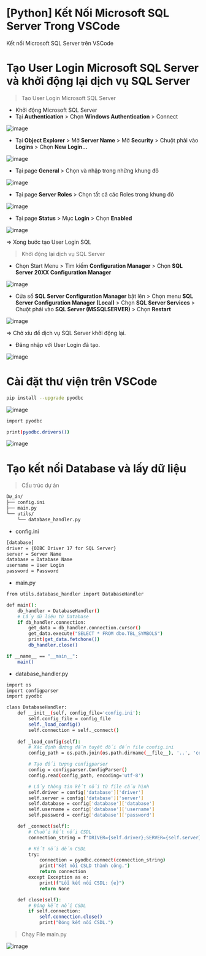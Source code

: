 # [Python] Kết Nối Microsoft SQL Server Trong VSCode
Kết nối Microsoft SQL Server trên VSCode

# Tạo User Login Microsoft SQL Server và khởi động lại dịch vụ SQL Server
> Tạo User Login Microsoft SQL Server

- Khởi động Microsoft SQL Server
- Tại **Authentication** > Chọn **Windows Authentication** > Connect

![image](https://github.com/user-attachments/assets/0b1e9f4b-2df5-44ea-b41b-484062e7e605)

- Tại **Object Explorer** > Mở **Server Name** > Mở **Security** > Chuột phải vào **Logins** > Chọn **New Login...**

![image](https://github.com/user-attachments/assets/66adc12e-34e6-4161-a5e9-da8302bbf6fa)

- Tại page **General** > Chọn và nhập trong những khung đỏ

![image](https://github.com/user-attachments/assets/ecb4e5bc-7515-454d-ae67-1e3f764151e8)

- Tại page **Server Roles** > Chọn tất cả các Roles trong khung đỏ

![image](https://github.com/user-attachments/assets/2545cd26-8186-41d2-8750-0a5f655467f5)

- Tại page **Status** > Mục **Login** > Chọn **Enabled**

![image](https://github.com/user-attachments/assets/597e92d6-46a6-43a0-8316-bf59f699a0df)

=> Xong bước tạo User Login SQL

> Khởi động lại dịch vụ SQL Server

- Chọn Start Menu > Tìm kiếm **Configuration Manager** > Chọn **SQL Server 20XX Configuration Manager**

![image](https://github.com/user-attachments/assets/9b945723-26fb-456f-b620-aff7ebe9a166)

- Cửa sổ **SQL Server Configuration Manager** bật lên > Chọn menu **SQL Server Configuration Manager (Local)** > Chọn **SQL Server Services** > Chuột phải vào **SQL Server (MSSQLSERVER)** > Chọn **Restart**

![image](https://github.com/user-attachments/assets/23e4b13b-f30e-4fb9-ab7b-c618632adc22)

=> Chờ xíu để dịch vụ SQL Server khởi động lại.

- Đăng nhập với User Login đã tạo.

![image](https://github.com/user-attachments/assets/7275eff8-8d8d-4b91-894f-c1a05f7a8788)

# Cài đặt thư viện trên VSCode
```bash
pip install --upgrade pyodbc
```

![image](https://github.com/user-attachments/assets/f1fa2931-836b-45b5-9336-dfb5bd5b9d04)

```bash
import pyodbc

print(pyodbc.drivers())
```
![image](https://github.com/user-attachments/assets/e1a3ff4d-7c73-4825-8cc9-d912c62441cf)

# Tạo kết nối Database và lấy dữ liệu
> Cấu trúc dự án

```bash
Dự_án/
├── config.ini
├── main.py
└── utils/
    └── database_handler.py
```

- config.ini
```bash
[database]
driver = {ODBC Driver 17 for SQL Server}
server = Server Name
database = Database Name
username = User Login
password = Password
```

- main.py
```bash
from utils.database_handler import DatabaseHandler

def main():
    db_handler = DatabaseHandler()
    # Lấy dữ liệu từ Database
    if db_handler.connection:
        get_data = db_handler.connection.cursor()
        get_data.execute("SELECT * FROM dbo.TBL_SYMBOLS")
        print(get_data.fetchone())
        db_handler.close()

if __name__ == "__main__":
    main()
```

- database_handler.py
```bash
import os
import configparser
import pyodbc

class DatabaseHandler:
    def __init__(self, config_file='config.ini'):
        self.config_file = config_file
        self._load_config()
        self.connection = self._connect()
    
    def _load_config(self):        
        # Xác định đường dẫn tuyệt đối đến file config.ini
        config_path = os.path.join(os.path.dirname(__file__), '..', 'config.ini')

        # Tạo đối tượng configparser
        config = configparser.ConfigParser()
        config.read(config_path, encoding='utf-8')

        # Lấy thông tin kết nối từ file cấu hình
        self.driver = config['database']['driver']
        self.server = config['database']['server']
        self.database = config['database']['database']
        self.username = config['database']['username']
        self.password = config['database']['password']

    def _connect(self):
        # Chuỗi kết nối CSDL
        connection_string = f"DRIVER={self.driver};SERVER={self.server};DATABASE={self.database};UID={self.username};PWD={self.password};"

        # Kết nối đến CSDL
        try:
            connection = pyodbc.connect(connection_string)
            print("Kết nối CSLD thành công.")
            return connection
        except Exception as e:
            print(f"Lỗi kết nối CSDL: {e}")
            return None

    def close(self):
        # Đóng kết nối CSDL
        if self.connection:
            self.connection.close()
            print("Đóng kết nối CSDL.")
```

> Chạy File main.py

![image](https://github.com/user-attachments/assets/db1b28a2-1975-435b-9af8-921983b302a8)
